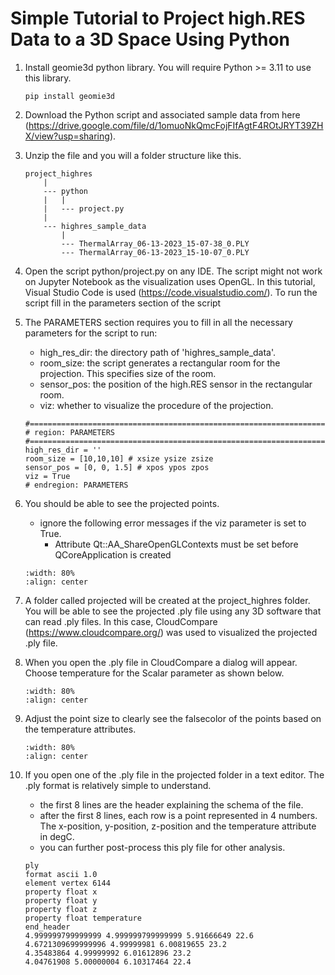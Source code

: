 # Simple Tutorial to Project high.RES Data to a 3D Space Using Python 
1. Install geomie3d python library. You will require Python >= 3.11 to use this library.
    ```
    pip install geomie3d
    ```
2. Download the Python script and associated sample data from here (https://drive.google.com/file/d/1omuoNkQmcFojFIfAgtF4ROtJRYT39ZHX/view?usp=sharing).

3. Unzip the file and you will a folder structure like this. 
    ```
    project_highres
        |
        --- python
        |   |
        |   --- project.py
        |
        --- highres_sample_data
            |
            --- ThermalArray_06-13-2023_15-07-38_0.PLY
            --- ThermalArray_06-13-2023_15-10-07_0.PLY
    ```

4. Open the script python/project.py on any IDE. The script might not work on Jupyter Notebook as the visualization uses OpenGL. In this tutorial, Visual Studio Code is used (https://code.visualstudio.com/). To run the script fill in the parameters section of the script

5. The PARAMETERS section requires you to fill in all the necessary parameters for the script to run:
    - high_res_dir: the directory path of 'highres_sample_data'. 
    - room_size: the script generates a rectangular room for the projection. This specifies size of the room.
    - sensor_pos: the position of the high.RES sensor in the rectangular room.
    - viz: whether to visualize the procedure of the projection.
    ```
    #=================================================================================================================================
    # region: PARAMETERS
    #=================================================================================================================================
    high_res_dir = ''
    room_size = [10,10,10] # xsize ysize zsize
    sensor_pos = [0, 0, 1.5] # xpos ypos zpos
    viz = True
    # endregion: PARAMETERS
    ```

6. You should be able to see the projected points.
    - ignore the following error messages if the viz parameter is set to True. 
        - Attribute Qt::AA_ShareOpenGLContexts must be set before QCoreApplication is created
    ```{image} ../_static/projected_highres.png
    :width: 80%
    :align: center
    ```
7. A folder called projected will be created at the project_highres folder. You will be able to see the projected .ply file using any 3D software that can read .ply files. In this case, CloudCompare (https://www.cloudcompare.org/) was used to visualized the projected .ply file.

8. When you open the .ply file in CloudCompare a dialog will appear. Choose temperature for the Scalar parameter as shown below.  
    ```{image} ../_static/cc_1.png
    :width: 80%
    :align: center
    ```

9. Adjust the point size to clearly see the falsecolor of the points based on the temperature attributes.
    ```{image} ../_static/cc_2.png
    :width: 80%
    :align: center
    ```

10. If you open one of the .ply file in the projected folder in a text editor. The .ply format is relatively simple to understand.
    - the first 8 lines are the header explaining the schema of the file.
    - after the first 8 lines, each row is a point represented in 4 numbers. The x-position, y-position, z-position and the temperature attribute in degC.
    - you can further post-process this ply file for other analysis.
    ```
    ply
    format ascii 1.0
    element vertex 6144
    property float x
    property float y
    property float z
    property float temperature
    end_header
    4.999999799999999 4.999999799999999 5.91666649 22.6
    4.6721309699999996 4.99999981 6.00819655 23.2
    4.35483864 4.99999992 6.01612896 23.2
    4.04761908 5.00000004 6.10317464 22.4
    ```